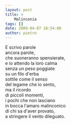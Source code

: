 ```yaml
---
layout: post
title: >
    Malinconia
tags: []
date: 2009-04-07 18:54:00
author: pietro
---
```

E scrivo parole<br/>ancora parole,<br/>che suoneranno spensierate,<br/>e io attendo la loro calma<br/>senza un peso poggiate<br/>su un filo d'erba<br/>sottile come il senso<br/>del legame che io sento,<br/>ma il ricordo<br/>di piccoli momenti,<br/>i pochi che non lasciano<br/>in bocca l'amaro malinconico<br/>di chi sa d'aver provato,<br/>a stringere il vento dileguato.
